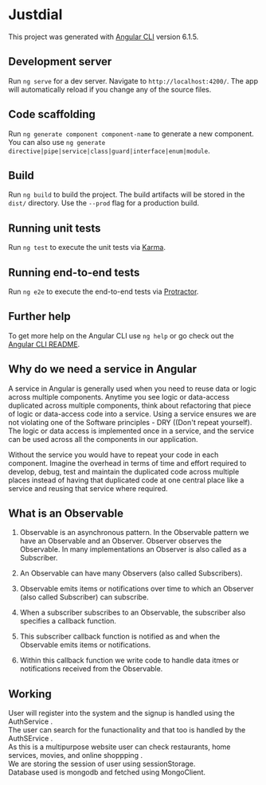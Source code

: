 # Justdial

This project was generated with [Angular CLI](https://github.com/angular/angular-cli) version 6.1.5.

## Development server

Run `ng serve` for a dev server. Navigate to `http://localhost:4200/`. The app will automatically reload if you change any of the source files.

## Code scaffolding

Run `ng generate component component-name` to generate a new component. You can also use `ng generate directive|pipe|service|class|guard|interface|enum|module`.

## Build

Run `ng build` to build the project. The build artifacts will be stored in the `dist/` directory. Use the `--prod` flag for a production build.

## Running unit tests

Run `ng test` to execute the unit tests via [Karma](https://karma-runner.github.io).

## Running end-to-end tests

Run `ng e2e` to execute the end-to-end tests via [Protractor](http://www.protractortest.org/).

## Further help

To get more help on the Angular CLI use `ng help` or go check out the [Angular CLI README](https://github.com/angular/angular-cli/blob/master/README.md).

## Why do we need a service in Angular

A service in Angular is generally used when you need to reuse data or logic across multiple components. Anytime you see logic or data-access duplicated across multiple components, think about refactoring that piece of logic or data-access code into a service. Using a service ensures we are not violating one of the Software principles - DRY ((Don't repeat yourself). The logic or data access is implemented once in a service, and the service can be used across all the components in our application. 

Without the service you would have to repeat your code in each component. Imagine the overhead in terms of time and effort required to develop, debug, test and maintain the duplicated code across multiple places instead of having that duplicated code at one central place like a service and reusing that service where required.

## What is an Observable 


1. Observable is an asynchronous pattern. In the Observable pattern we have an Observable and an Observer. Observer observes the Observable. In many implementations an Observer is also called as a Subscriber.

2. An Observable can have many Observers (also called Subscribers).

3. Observable emits items or notifications over time to which an Observer (also called Subscriber) can subscribe.

4. When a subscriber subscribes to an Observable, the subscriber also specifies a callback function.

5. This subscriber callback function is notified as and when the Observable emits items or notifications.

6. Within this callback function we write code to handle data itmes or notifications received from the Observable.


## Working

User will register into the system and the signup is handled using the AuthService .<br/>
The user can search for the funactionality and that too is handled by the AuthSErvice . <br/>
As this is a multipurpose website user can check restaurants, home services, movies, and online shoppping .<br/>
We are storing the session of user using sessionStorage.<br/>
Database used is mongodb and fetched using MongoClient.



